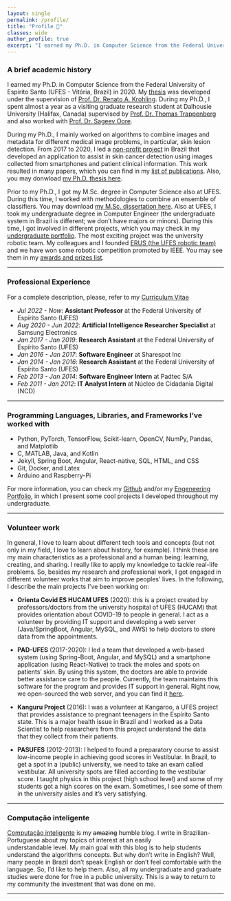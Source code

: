 ```yaml
---
layout: single
permalink: /profile/
title: "Profile 🧐"
classes: wide
author_profile: true
excerpt: "I earned my Ph.D. in Computer Science from the Federal University of Espírito Santo  (UFES - Vitória, Brazil) in 2020. My thesis was developed under the supervision of Prof. Dr. Renato A. Krohling. During my Ph.D., I spent almost a year as a visiting graduate research student at Dalhousie University (Halifax, Canada) supervised by Prof. Dr. Thomas Trappenberg and also worked with Prof. Dr. Sageev Oore"
---
```


### A brief academic history

I earned my Ph.D. in Computer Science from the Federal University of Espírito Santo  (UFES - Vitória, Brazil) in 2020. My [thesis](https://informatica.ufes.br/en/pos-graduacao/PPGI/thesis-details?id=14992) was developed under the supervision of [Prof. Dr. Renato A. Krohling](http://inf.ufes.br/~rkrohling). During my Ph.D., I spent almost a year as a visiting graduate research student at Dalhousie University (Halifax, Canada) supervised by [Prof. Dr. Thomas Trappenberg](https://www.dal.ca/faculty/computerscience/faculty-staff/thomas-trappenberg.html) and also worked with [Prof. Dr. Sageev Oore](https://www.dal.ca/faculty/computerscience/faculty-staff/sageev-oore.html). 

During my Ph.D., I mainly worked on algorithms to combine images and metadata for different medical image problems, in particular, skin lesion detection. From 2017 to 2020, I led a [non-profit project](/projects/skin_cancer_diagnosis/) in Brazil that developed an application to assist in skin cancer detection using images collected from smartphones and patient clinical information. This work resulted in many papers, which you can find in my [list of publications](/research/#list-of-publications). Also, you may donwload [my Ph.D. thesis here](https://informatica.ufes.br/en/pos-graduacao/PPGI/thesis-details?id=14992).


Prior to my Ph.D., I got my M.Sc. degree in Computer Science also at UFES. During this time, I worked with methodologies to combine an ensemble of classifiers. You may download [my M.Sc. dissertation here](http://repositorio.ufes.br/handle/10/6811). Also at UFES, I took my undergraduate degree in Computer Engineer (the undergraduate system in Brazil is different; we don’t have majors or minors). During this time, I got involved in different projects, which you may check in my [undergraduate portfolio](/assets/files/andre-pacheco-eng-undergrad-portfolio.pdf). The most exciting project was the university robotic team. My colleagues and I founded [ERUS (the UFES robotic team)](https://erus.ufes.br/) and we have won some robotic competition promoted by IEEE. You may see them in my [awards and prizes list](/awards).  


___

### Professional Experience

For a complete description, please, refer to my [Curriculum Vitae]("/assets/files/andre-pacheco-cv.pdf")

- *Jul 2022 - Now*: **Assistant Professor** at the Federal University of Espírito Santo (UFES)
- *Aug 2020 - Jun 2022*: **Artificial Intelligence Researcher Specialist** at Samsung Electronics
- *Jan 2017 - Jan 2019*: **Research Assistant** at the Federal University of Espírito Santo (UFES)
- *Jan 2016 - Jan 2017*: **Software Engineer** at Sharespot Inc
- *Jan 2014 - Jan 2016*: **Research Assistant** at the Federal University of Espírito Santo (UFES)
- *Feb 2013 - Jan 2014*: **Software Engineer Intern** at Padtec S/A
- *Feb 2011 - Jan 2012*: **IT Analyst Intern** at Núcleo de Cidadania Digital (NCD)

___


### Programming Languages, Libraries, and Frameworks I’ve worked with
- Python, PyTorch, TensorFlow, Scikit-learn, OpenCV, NumPy, Pandas, and Matplotlib
- C, MATLAB, Java, and Kotlin
- Jekyll, Spring Boot, Angular, React-native, SQL, HTML, and CSS
- Git, Docker, and Latex
- Arduino and Raspberry-Pi

For more information, you can check my [Github](https://github.com/paaatcha) and/or my [Engeneering Portfolio](/assets/files/andre-pacheco-eng-undergrad-portfolio.pdf), in which I present some cool projects I developed throughout my undergraduate.

___


### Volunteer work

In general, I love to learn about different tech tools and concepts (but not only in my field, I love to learn about history, for example). I think these are my main characteristics as a professional and a human being: learning, creating, and sharing. I really like to apply my knowledge to tackle real-life problems. So, besides my research and professional work, I got engaged in different volunteer works that aim to improve peoples' lives. In the following, I describe the main projects I've been working on:


+ **Orienta Covid ES HUCAM UFES** (2020): this is a project created by professors/doctors from the university hospital of UFES (HUCAM) that provides orientation about COVID-19 to people in general. I act as a volunteer by providing IT support and developing a web server (Java/SpringBoot, Angular, MySQL, and AWS) to help doctors to store data from the appointments.

+ **PAD-UFES** (2017-2020): I led a team that developed a web-based system (using Spring-Boot, Angular, and MySQL) and a smartphone application (using React-Native) to track the moles and spots on patients’ skin. By using this system, the doctors are able to provide better assistance care to the people. Currently, the team maintains this software for the program and provides IT support in general. Right now, we open-sourced the web server, and you can find it [here](https://github.com/labcin-ufes/PAD-UFES-20/tree/master/software).

+ **Kanguru Project** (2016): I was a volunteer at Kangaroo, a UFES project that provides assistance to pregnant teenagers in the Espírito Santo state. This is a major health issue in Brazil and I worked as a Data Scientist to help researchers from this project understand the data that they collect from their patients.

+ **PASUFES** (2012-2013): I helped to found a preparatory course to assist low-income people in achieving good scores in Vestibular. In Brazil, to get a spot in a (public) university, we need to take an exam called vestibular. All university spots are filled according to the vestibular score. I taught physics in this project (high school level) and some of my students got a high scores on the exam. Sometimes, I see some of them in the university aisles and it’s very satisfying. 

___



### Computação inteligente
[Computação inteligente](http://computacaointeligente.com.br) is my ~~amazing~~ humble blog. 
I write in Brazilian-Portuguese about my topics of interest at an easily understandable level. My main goal with this blog is to help students understand the algorithms concepts. But why don’t write in English? Well, many people in Brazil don’t speak English or don’t feel comfortable with the language. So, I’d like to help them. Also, all my undergraduate and graduate studies were done for free in a public university. This is a way to return to my community the investment that was done on me.

___
